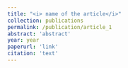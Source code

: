 ```yaml
---
title: "<i> name of the article</i>"
collection: publications
permalink: /publication/article_1
abstract: 'abstract'
year: year
paperurl: 'link'
citation: 'text'
---
```

